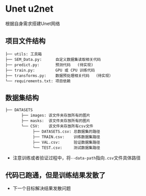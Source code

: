# Unet u2net
根据自身需求搭建Unet网络

## 项目文件结构
```
├── utils: 工具箱
├── SEM_Data.py:      自定义数据集读取相关代码
├── predict.py:       预测代码   (待实现)
├── train.py:         GPU 或 CPU 训练代码
├── transforms.py:    数据预处理相关代码  （待实现）
└── requirements.txt: 项目依赖
```
## 数据集结构
```
├── DATASETS
       ├── images: 该文件夹存放所有的图片
       ├── masks:  该文件夹存放所有的图片
       └── CSV:    该文件夹存放所有csv文件
            ├── DATASETS.csv: 总数据集的路径
            ├── TRAIN.csv:    训练数据集路径
            ├── VAL.csv:      验证数据集路径
            └── TEST.csv:     测试数据集路径
```
- 注意训练或者验证过程中，将`--data-path`指向`.csv`文件具体路径


## 代码已跑通，但是训练结果发散了
- 下一个目标解决结果发散问题 


